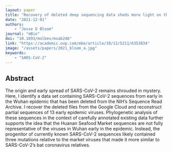 ```yaml
---
layout: paper
title: "Recovery of deleted deep sequencing data sheds more light on the early Wuhan SARS-CoV-2 epidemic"
date: "2021-12-01"
authors: 
    - "Jesse D Bloom"
journal: "mBio"
doi: "10.1093/molbev/msab246"
link: "https://academic.oup.com/mbe/article/38/12/5211/6353034"
image: "/assets/papers/2021_bloom_a.jpg"
keywords:
    - "SARS-CoV-2"
---
```


## Abstract

The origin and early spread of SARS-CoV-2 remains shrouded in mystery. Here, I identify a data set containing SARS-CoV-2 sequences from early in the Wuhan epidemic that has been deleted from the NIH’s Sequence Read Archive. I recover the deleted files from the Google Cloud and reconstruct partial sequences of 13 early epidemic viruses. Phylogenetic analysis of these sequences in the context of carefully annotated existing data further supports the idea that the Huanan Seafood Market sequences are not fully representative of the viruses in Wuhan early in the epidemic. Instead, the progenitor of currently known SARS-CoV-2 sequences likely contained three mutations relative to the market viruses that made it more similar to SARS-CoV-2’s bat coronavirus relatives.
